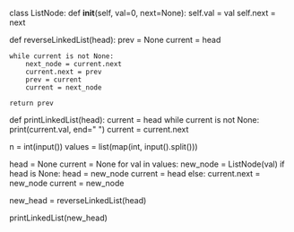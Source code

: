 
class ListNode:
    def __init__(self, val=0, next=None):
        self.val = val
        self.next = next

def reverseLinkedList(head):
    prev = None
    current = head

    while current is not None:
        next_node = current.next
        current.next = prev
        prev = current
        current = next_node

    return prev

def printLinkedList(head):
    current = head
    while current is not None:
        print(current.val, end=" ")
        current = current.next

n = int(input())
values = list(map(int, input().split()))


head = None
current = None
for val in values:
    new_node = ListNode(val)
    if head is None:
        head = new_node
        current = head
    else:
        current.next = new_node
        current = new_node


new_head = reverseLinkedList(head)

printLinkedList(new_head)
